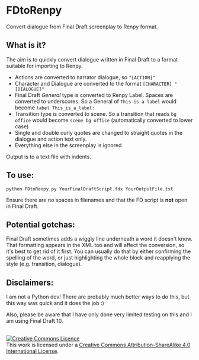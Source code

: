 # FDtoRenpy
Convert dialogue from Final Draft screenplay to Renpy format.

## What is it? 

The aim is to quickly convert dialogue written in Final Draft to a format suitable for importing to Renpy.

- Actions are converted to narrator dialogue, so `"[ACTION]"`
- Character and Dialogue are converted to the format `[CHARACTER] "[DIALOGUE]"`
- Final Draft *General* type is converted to Renpy Label. Spaces are converted to underscores.  So a General of `This is a label` would become `label This_is_a_label:`
- Transition type is converted to scene.  So a transition that reads `bg office` would become `scene bg office` (automatically converted to lower case)
- Single and double curly quotes are changed to straight quotes in the dialogue and action text only.
- Everything else in the screenplay is ignored

Output is to a text file with indents.

## To use:

`python FDtoRenpy.py YourFinalDraftScript.fdx YourOutputFile.txt`

Ensure there are no spaces in filenames and that the FD script is **not** open in Final Draft.

## Potential gotchas:

Final Draft sometimes adds a wiggly line underneath a word it doesn't know.  That formatting appears in the XML too and will affect the conversion, so it's best to get rid of it first. You can usually do that by either confirming the spelling of the word, or just highlighting the whole block and reapplying the style (e.g. transition, dialogue).

## Disclaimers:

I am not a Python dev!  There are probably much better ways to do this, but this way was quick and it does the job :)

Also, please be aware that I have only done very limited testing on this and I am using Final Draft 10.

<br>
<a rel="license" href="http://creativecommons.org/licenses/by-sa/4.0/"><img alt="Creative Commons Licence" style="border-width:0" src="https://i.creativecommons.org/l/by-sa/4.0/88x31.png" /></a><br />This work is licensed under a <a rel="license" href="http://creativecommons.org/licenses/by-sa/4.0/">Creative Commons Attribution-ShareAlike 4.0 International License</a>.
